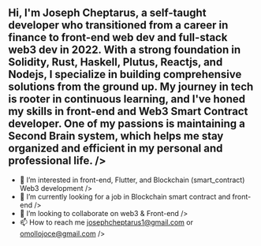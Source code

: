 ## Hi, I'm Joseph Cheptarus, a self-taught developer who transitioned from a career in finance to front-end web dev and full-stack web3 dev in 2022. With a strong foundation in Solidity, Rust, Haskell, Plutus, Reactjs, and Nodejs, I specialize in building comprehensive solutions from the ground up. My journey in tech is rooter in continuous learning, and I've honed my skills in front-end and Web3 Smart Contract developer. One of my passions is maintaining a Second Brain system, which helps me stay organized and efficient in my personal and professional life. />

- 👀 I’m interested in front-end, Flutter, and Blockchain (smart_contract) Web3 development />
- 🌱 I’m currently looking for a job in Blockchain smart contract and front-end />
- 💞️ I’m looking to collaborate on web3 & Front-end />
- 📫 How to reach me josephcheptarus1@gmail.com or omollojoce@gmail.com />
<!---
tarrus1/tarrus1 is a ✨ special ✨ repository because its `README.md` (this file) appears on your GitHub profile.
You can click the Preview link to take a look at your changes.
--->
